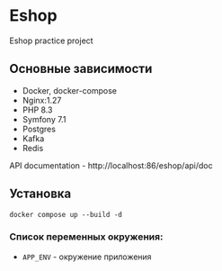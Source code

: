 # Eshop
Eshop practice project

## Основные зависимости
* Docker, docker-compose
* Nginx:1.27
* PHP 8.3
* Symfony 7.1
* Postgres
* Kafka
* Redis

API documentation - http://localhost:86/eshop/api/doc

## Установка
```
docker compose up --build -d
```

### Список переменных окружения:
- ``APP_ENV`` - окружение приложения